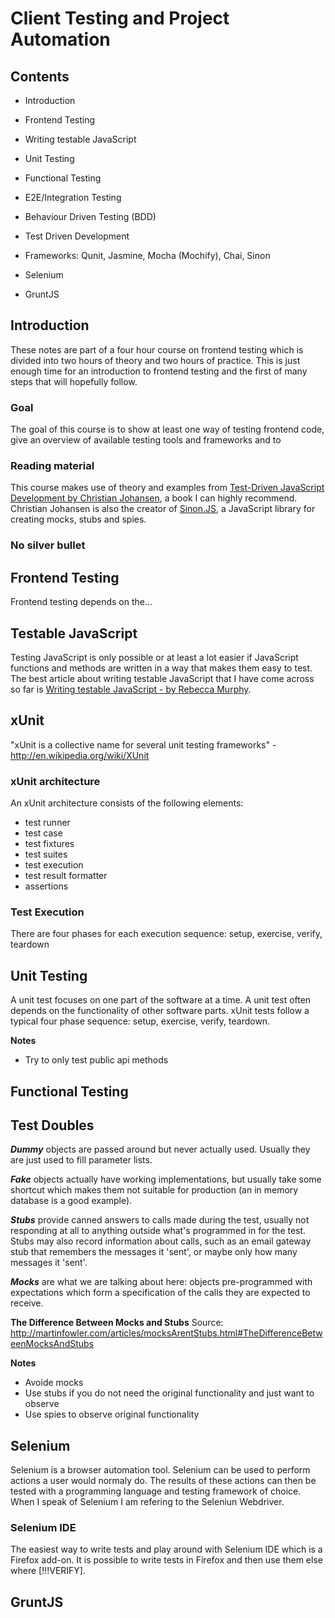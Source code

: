 # Client Testing and Project Automation
## Contents
- Introduction
- Frontend Testing
- Writing testable JavaScript
- Unit Testing
- Functional Testing
- E2E/Integration Testing
- Behaviour Driven Testing (BDD)
- Test Driven Development
- Frameworks: Qunit, Jasmine, Mocha (Mochify), Chai, Sinon
- Selenium

- GruntJS

## Introduction
These notes are part of a four hour course on frontend testing which is divided into two hours of theory and two hours of practice.
This is just enough time for an introduction to frontend testing and the first of many steps that will hopefully follow.

### Goal
The goal of this course is to show at least one way of testing frontend code, give an overview of available testing tools and frameworks and to

### Reading material
This course makes use of theory and examples from [Test-Driven JavaScript Development by Christian Johansen](http://tddjs.com/), a book I can highly recommend. Christian Johansen is also the creator of [Sinon.JS](http://sinonjs.org/), a JavaScript library for creating mocks, stubs and spies.

### No silver bullet

## Frontend Testing
Frontend testing depends on the...

## Testable JavaScript
Testing JavaScript is only possible or at least a lot easier if JavaScript functions and methods are written in a way that makes them easy to test. The best article about writing testable JavaScript that I have come across so far is [Writing testable JavaScript - by Rebecca Murphy](http://alistapart.com/article/writing-testable-javascript).

## xUnit
"xUnit is a collective name for several unit testing frameworks" - http://en.wikipedia.org/wiki/XUnit

### xUnit architecture
An xUnit architecture consists of the following elements:
- test runner
- test case
- test fixtures
- test suites
- test execution
- test result formatter
- assertions

### Test Execution
There are four phases for each execution sequence:
setup, exercise, verify, teardown

## Unit Testing
A unit test focuses on one part of the software at a time. A unit test often depends on
the functionality of other software parts.
xUnit tests follow a typical four phase sequence: setup, exercise, verify, teardown.

**Notes**
- Try to only test public api methods

## Functional Testing

## Test Doubles
***Dummy*** objects are passed around but never actually used. Usually they are just used to fill parameter lists.

***Fake*** objects actually have working implementations, but usually take some shortcut which makes them not suitable for production (an in memory database is a good example).

***Stubs*** provide canned answers to calls made during the test, usually not responding at all to anything outside what's programmed in for the test. Stubs may also record information about calls, such as an email gateway stub that remembers the messages it 'sent', or maybe only how many messages it 'sent'.

***Mocks*** are what we are talking about here: objects pre-programmed with expectations which form a specification of the calls they are expected to receive.

**The Difference Between Mocks and Stubs**
Source: http://martinfowler.com/articles/mocksArentStubs.html#TheDifferenceBetweenMocksAndStubs

**Notes**
- Avoide mocks
- Use stubs if you do not need the original functionality and just want to observe
- Use spies to observe original functionality



## Selenium
Selenium is a browser automation tool. Selenium can be used to perform actions a user would normaly do. The results of these actions can then be tested with a programming language and testing framework of choice.
When I speak of Selenium I am refering to the Seleniun Webdriver.

### Selenium IDE
The easiest way to write tests and play around with Selenium IDE which is a Firefox add-on. It is possible to write tests in Firefox and then use them else where [!!!VERIFY].

## GruntJS

